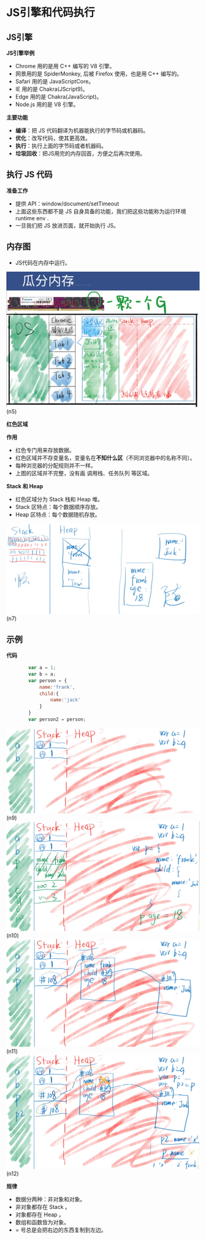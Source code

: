 # JS引擎和代码执行

## JS引擎

**JS引擎举例**

* Chrome 用的是用 C++ 编写的 V8 引擎。
* 网景用的是 SpiderMonkey, 后被 Firefox 使用，也是用 C++ 编写的。
* Safari 用的是 JavaScriptCore。
* IE 用的是 Chakra(JScript9)。
* Edge 用的是 Chakra(JavaScript)。
* Node.js 用的是 V8 引擎。

**主要功能**

* **编译**：把 JS 代码翻译为机器能执行的字节码或机器码。
* **优化**：改写代码，使其更高效。
* **执行**：执行上面的字节码或者机器码。
* **垃圾回收**：把JS用完的内存回首，方便之后再次使用。

## 执行 JS 代码

**准备工作**

* 提供 API：window/document/setTimeout
* 上面这些东西都不是 JS 自身具备的功能，我们把这些功能称为运行环境 runtime env .
* 一旦我们把 JS 放进页面，就开始执行 JS。

## 内存图

* JS代码在内存中运行。

![image](../images2/64/n5.png)(n5)

**红色区域**

**作用**

* 红色专门用来存放数据。
* 红色区域并不存变量名，变量名在**不知什么区**（不同浏览器中的名称不同）。
* 每种浏览器的分配规则并不一样。
* 上图的区域并不完整，没有画 调用栈、任务队列 等区域。

**Stack 和 Heap**

* 红色区域分为 Stack 栈和 Heap 堆。
* Stack 区特点：每个数据顺序存放。
* Heap 区特点：每个数据随机存放。

![image](../images2/64/n7.png)(n7)

## 示例

**代码**

```javascript
        var a = 1;
        var b = a;
        var person = {
            name:'frank',
            child:{
                name:'jack'
            }
        }
        var person2 = person;
```
![image](../images2/64/n9.png)(n9)
![image](../images2/64/n10.png)(n10)
![image](../images2/64/n11.png)(n11)
![image](../images2/64/n12.png)(n12)


**规律**

* 数据分两种：非对象和对象。
* 非对象都存在 Stack 。
* 对象都存在 Heap 。
* 数组和函数皆为对象。
* = 号总是会把右边的东西复制到左边。
